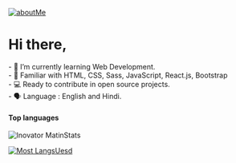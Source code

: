 <a href="https://inovatormatin.com">![aboutMe](https://user-images.githubusercontent.com/72307107/121807779-3fe1cc80-cc73-11eb-9efa-d76d0b734e23.png)</a>
<div>
  <h1>Hi there,</h1>
- 🌱 I’m currently learning Web Development.<br>
- 👀 Familiar with HTML, CSS, Sass, JavaScript, React.js, Bootstrap<br>
- 💻 Ready to contribute in open source projects.<br>
- 🗣️ Language : English and Hindi.<br>
</div>

<h4>Top languages</h4>

![Inovator MatinStats](https://github-readme-stats.vercel.app/api?username=inovatormatin&show_icons=true&title_color=ffeb3b&text_color=f2af29ed&border_color=f2af29ed&bg_color=323232&icon_color=ffffff&card_width=500)

[![Most LangsUesd](https://github-readme-stats.vercel.app/api/top-langs/?username=inovatormatin&layout=compact&title_color=ffeb3b&text_color=f2af29ed&border_color=f2af29ed&bg_color=323232&card_width=450)](https://github.com/inovatormatin/github-readme-stats)
